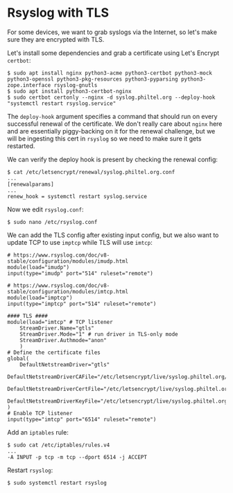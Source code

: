 # Rsyslog with TLS

For some devices, we want to grab syslogs via the Internet, so let's make sure they are encrypted with TLS.

Let's install some dependencies and grab a certificate using Let's Encrypt `certbot`:

```
$ sudo apt install nginx python3-acme python3-certbot python3-mock python3-openssl python3-pkg-resources python3-pyparsing python3-zope.interface rsyslog-gnutls
$ sudo apt install python3-certbot-nginx
$ sudo certbot certonly --nginx -d syslog.philtel.org --deploy-hook "systemctl restart rsyslog.service"
```

The `deploy-hook` argument specifies a command that should run on every successful renewal of the certificate. We don't really care about `nginx` here and are essentially piggy-backing on it for the renewal challenge, but we will be ingesting this cert in `rsyslog` so we need to make sure it gets restarted.

We can verify the deploy hook is present by checking the renewal config:

```
$ cat /etc/letsencrypt/renewal/syslog.philtel.org.conf
...
[renewalparams]
...
renew_hook = systemctl restart syslog.service
```

Now we edit `rsyslog.conf`:

```
$ sudo nano /etc/rsyslog.conf
```

We can add the TLS config after existing input config, but we also want to update TCP to use `imptcp` while TLS will use `imtcp`:

```
# https://www.rsyslog.com/doc/v8-stable/configuration/modules/imudp.html
module(load="imudp")
input(type="imudp" port="514" ruleset="remote")

# https://www.rsyslog.com/doc/v8-stable/configuration/modules/imtcp.html
module(load="imptcp")
input(type="imptcp" port="514" ruleset="remote")

#### TLS ####
module(load="imtcp" # TCP listener
    StreamDriver.Name="gtls"
    StreamDriver.Mode="1" # run driver in TLS-only mode
    StreamDriver.Authmode="anon"
    )
# Define the certificate files
global(
    DefaultNetstreamDriver="gtls"
    DefaultNetstreamDriverCAFile="/etc/letsencrypt/live/syslog.philtel.org/fullchain.pem"
    DefaultNetstreamDriverCertFile="/etc/letsencrypt/live/syslog.philtel.org/fullchain.pem"
    DefaultNetstreamDriverKeyFile="/etc/letsencrypt/live/syslog.philtel.org/privkey.pem"
)
# Enable TCP listener
input(type="imtcp" port="6514" ruleset="remote")

```

Add an `iptables` rule:

```
$ sudo cat /etc/iptables/rules.v4
...
-A INPUT -p tcp -m tcp --dport 6514 -j ACCEPT
```

Restart `rsyslog`:

```
$ sudo systemctl restart rsyslog
```